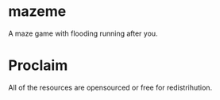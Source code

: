 # mazeme
A maze game with flooding running after you.

# Proclaim
All of the resources are opensourced or free for redistrihution.
